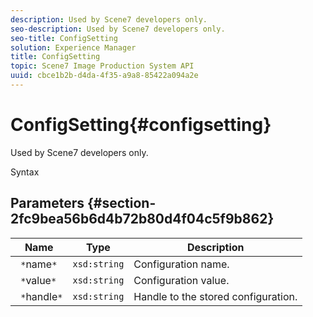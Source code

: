 ```yaml
---
description: Used by Scene7 developers only.
seo-description: Used by Scene7 developers only.
seo-title: ConfigSetting
solution: Experience Manager
title: ConfigSetting
topic: Scene7 Image Production System API
uuid: cbce1b2b-d4da-4f35-a9a8-85422a094a2e
---
```


# ConfigSetting{#configsetting}

Used by Scene7 developers only.

 Syntax 

## Parameters {#section-2fc9bea56b6d4b72b80d4f04c5f9b862}

|  Name  | Type  | Description  |
|---|---|---|
|  ` *`name`*`  | `xsd:string`  | Configuration name.  |
|  ` *`value`*`  | `xsd:string`  | Configuration value.  |
|  ` *`handle`*`  | `xsd:string`  | Handle to the stored configuration.  |

